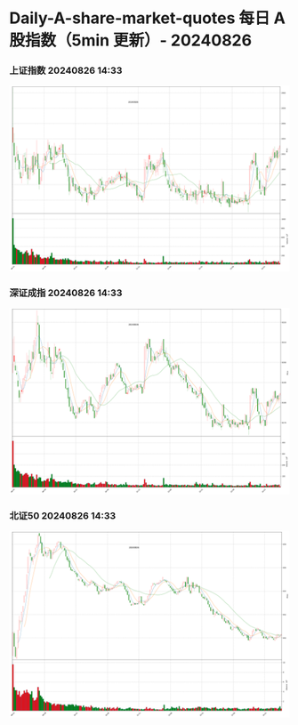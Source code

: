 
# Daily-A-share-market-quotes 每日 A 股指数（5min 更新）- 20240826

### 上证指数 20240826 14:33
![](./fig/2024/8/20240826-sh000001.png)

### 深证成指 20240826 14:33
![](./fig/2024/8/20240826-sz399001.png)

### 北证50 20240826 14:33
![](./fig/2024/8/20240826-bj899050.png)
